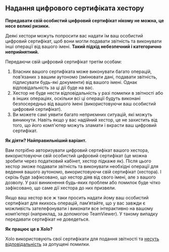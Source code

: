 ## Надання цифрового сертифіката хестору

**Передавати свій особистий цифровий сертифікат нікому не можна, це несе великі ризики.**

Деякі хестори можуть попросити вас надати їм ваш особистий цифровий сертифікат, щоб вони могли подавати звітність та
виконувати інші операції від вашого імені. **Такий підхід небезпечний і категорично неприйнятний.**

Передаючи свій цифровий сертифікат третім особам:

1. Власник вашого сертифіката може виконувати багато операцій, пов’язаних з вашим аутономо (змінювати дані, подавати
   звітність, підписувати будь-які документи) від вашого імені. Однак відповідальність за ці дії буде на вас.
2. Хестор не буде нести відповідальність у разі помилки в звітності або в інших операціях, оскільки всі ці операції
   будуть виконані безпосередньо від вашого імені (використовуючи ваш особистий цифровий сертифікат).
3. Ви можете самі уявити багато неприємних ситуацій, які можуть виникнути. Навіть якщо у вас надійний хестор, це не
   захистить від того, що його комп'ютер можуть зламати і вкрасти ваш цифровий сертифікат.

**Як діяти? Найправильніший варіант.**

Вам потрібно авторизувати цифровий сертифікат вашого хестора, використовуючи свій особистий цифровий сертифікат (це
можна зробити через податковий кабінет, хестор підкаже як). Після цього хестор зможе подавати звітність та виконувати
необхідні операції для ведення вашого аутономо, використовуючи свій сертифікат (хестора). І скрізь буде зафіксовано, що
хестор діяв від свого імені, але з вашого дозволу. У разі виникнення будь-яких проблем або помилок буде чітко
зафіксовано, що саме дії хестора до них призвели.

Якщо ваш хестор все ж таки просить надати йому ваш особистий сертифікат для якихось операцій, пам’ятайте, що у вас
завжди є можливість зателефонувати і виконати все інтерактивно на вашому комп’ютері (наприклад, за допомогою
TeamViewer). У такому випадку передавати сертифікат не доведеться.

**Як працює це в Xolo?**

Xolo використовують свої сертифікати для подання звітності
та [несуть відповідальність](#відповідальність-у-випадку-помилки) за допущені помилки.
